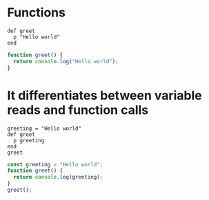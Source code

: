 # Functions

```crystal
def greet
  p "Hello world"
end
```

```js
function greet() {
  return console.log("Hello world");
}
```

# It differentiates between variable reads and function calls

```crystal
greeting = "Hello world"
def greet
  p greeting
end
greet
```

```js
const greeting = "Hello world";
function greet() {
  return console.log(greeting);
}
greet();
```
